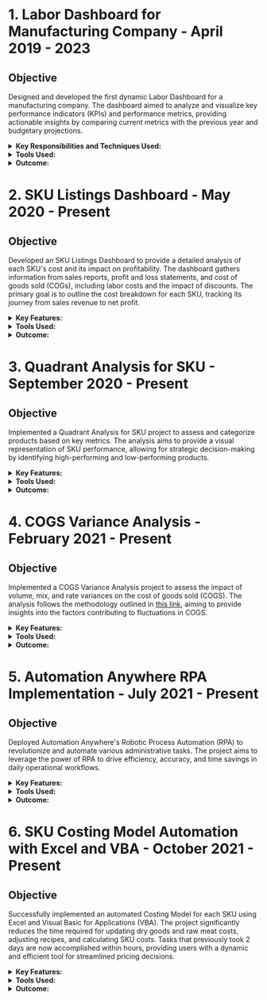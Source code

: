 # 1. Labor Dashboard for Manufacturing Company - April 2019 - 2023

## Objective
Designed and developed the first dynamic Labor Dashboard for a manufacturing company. The dashboard aimed to analyze and visualize key performance indicators (KPIs) and performance metrics, providing actionable insights by comparing current metrics with the previous year and budgetary projections.

<details>
  <summary><strong>Key Responsibilities and Techniques Used:</strong></summary>

  - **Data Collection:**
    - Gathered raw data from various sources within the manufacturing company, including production logs, employee records, and financial reports.

  - **Data Processing and Cleaning:**
    - Utilized Microsoft Power Query to clean and transform raw data into a usable format.
    - Addressed missing or inconsistent data to ensure accuracy and reliability.

  - **Metric Definition and Calculation:**
    - Defined key performance indicators (KPIs) such as Kg per man hour and cost per kg.
    - Calculated these metrics using DAX - Microsoft Power Pivot, ensuring precision and relevance.

  - **Comparison Analysis:**
    - Implemented standardized analytical methods to compare current performance metrics with performance from the previous year and establish budgetary targets.

  - **Visualization:**
    - Employed Microsoft Power Pivot for data modeling and Microsoft Power BI for visualization.
    - Developed interactive and intuitive dashboards to present key insights to stakeholders.

  - **Insightful Reporting:**
    - Created detailed reports highlighting trends, areas of improvement, and potential cost-saving opportunities.
    - Provided actionable recommendations based on the analysis to enhance overall labor efficiency and cost-effectiveness.

  - **Iterative Improvement:**
    - Facilitated ongoing weekly updates and led meetings to discuss, incorporating feedback from stakeholders to enhance the dashboard's functionality and user-friendliness.

</details>

<details>
  <summary><strong>Tools Used:</strong></summary>

  - Microsoft Power Query and Power Pivot for data processing and analysis.
  - Microsoft Power BI for interactive data visualization and dashboard creation.

</details>

<details>
  <summary><strong>Outcome:</strong></summary>

  The innovative Labor Dashboard provided the manufacturing company with a continuous and dynamic overview of labor efficiency and cost performance. Stakeholders could make informed decisions based on the insights gained, leading to ongoing improvements in productivity and cost-effectiveness.

</details>

# 2. SKU Listings Dashboard - May 2020 - Present

## Objective
Developed an SKU Listings Dashboard to provide a detailed analysis of each SKU's cost and its impact on profitability. The dashboard gathers information from sales reports, profit and loss statements, and cost of goods sold (COGs), including labor costs and the impact of discounts. The primary goal is to outline the cost breakdown for each SKU, tracking its journey from sales revenue to net profit.

<details>
  <summary><strong>Key Features:</strong></summary>

  - **Data Integration:**
    - Gathered data from sales reports, profit and loss statements, COGs, and labor costs for each SKU.

  - **Cost Breakdown:**
    - Analyzed the cost components for each SKU, including raw materials, labor, and the impact of discounts.

  - **Profitability Analysis:**
    - Tracked the journey of each SKU from sales revenue through cost components to net profit.

  - **Visualization:**
    - Utilized advanced visualization techniques to present SKU-specific information in an intuitive and insightful manner.

  - **Interactive Dashboards:**
    - Developed interactive dashboards allowing users to drill down into specific SKUs for a detailed view.

  - **Iterative Refinement:**
    - Engaged in ongoing refinement based on user feedback to enhance the dashboard's functionality and user-friendliness.

</details>

<details>
  <summary><strong>Tools Used:</strong></summary>

  - Microsoft Power BI for data integration and visualization.
  - Excel for detailed data analysis and calculations.

</details>

<details>
  <summary><strong>Outcome:</strong></summary>

  The SKU Listings Dashboard offers a comprehensive view of the cost breakdown for each SKU, highlighting the impact of discounts and providing insights into the profitability of each product. Stakeholders can make informed decisions regarding pricing, inventory management, and overall business strategy.

</details>

# 3. Quadrant Analysis for SKU - September 2020 - Present

## Objective
Implemented a Quadrant Analysis for SKU project to assess and categorize products based on key metrics. The analysis aims to provide a visual representation of SKU performance, allowing for strategic decision-making by identifying high-performing and low-performing products.

<details>
  <summary><strong>Key Features:</strong></summary>

  - **Metric Selection:**
    - Identified and selected relevant metrics to evaluate SKU performance, considering factors such as sales volume, profitability, and market demand.

  - **Quadrant Definition:**
    - Developed a quadrant framework to categorize SKUs based on their performance in selected metrics, creating segments like High Performers, Low Performers, Stars, and Underachievers.

  - **Data Visualization:**
    - Utilized advanced visualization tools to create interactive quadrant charts, providing a clear and intuitive overview of SKU positions.

  - **Dynamic Updates:**
    - Implemented dynamic updates to the quadrant analysis, ensuring real-time adjustments based on changing metrics and market conditions.

  - **Strategic Insights:**
    - Extracted strategic insights from quadrant positions, aiding in inventory management, marketing strategies, and product development decisions.

  - **Feedback Integration:**
    - Incorporated stakeholder feedback for continuous improvement and refinement of the quadrant analysis model.

</details>

<details>
  <summary><strong>Tools Used:</strong></summary>

  - Python for data analysis and scripting.
  - Matplotlib or similar for quadrant chart visualization.

</details>

<details>
  <summary><strong>Outcome:</strong></summary>

  The Quadrant Analysis for SKU project provides a dynamic and strategic overview of product performance. Stakeholders can quickly identify trends, allocate resources effectively, and make informed decisions to optimize SKU management and enhance overall business performance.

</details>

# 4. COGS Variance Analysis - February 2021 - Present

## Objective
Implemented a COGS Variance Analysis project to assess the impact of volume, mix, and rate variances on the cost of goods sold (COGS). The analysis follows the methodology outlined in [this link](https://8020consulting.com/manufacturing-cogs-variance-volume-mix-rate/), aiming to provide insights into the factors contributing to fluctuations in COGS.

<details>
  <summary><strong>Key Features:</strong></summary>

  - **Variance Components Identification:**
    - Adopted the methodology detailed in the provided link to identify and quantify volume, mix, and rate variances within the COGS.

  - **Data Collection:**
    - Gathered relevant data from production records, sales reports, and cost accounting systems to facilitate the variance analysis.

  - **Analysis Framework:**
    - Developed a framework for isolating and analyzing each variance component, allowing for a comprehensive understanding of the factors influencing COGS fluctuations.

  - **Visualization:**
    - Utilized visual representation techniques, such as charts or dashboards, to communicate the impact of volume, mix, and rate variances effectively.

  - **Root Cause Analysis:**
    - Conducted root cause analysis to identify the underlying factors contributing to variances, enabling targeted corrective actions.

  - **Continuous Monitoring:**
    - Implemented a system for ongoing monitoring of COGS variances, ensuring timely intervention and adjustments in response to changing production conditions or market dynamics.

</details>

<details>
  <summary><strong>Tools Used:</strong></summary>

  - Excel or similar spreadsheet software for data analysis.
  - Data visualization tools as needed (e.g., Tableau, Power BI).

</details>

<details>
  <summary><strong>Outcome:</strong></summary>

  The COGS Variance Analysis project provides a detailed breakdown of volume, mix, and rate variances, enabling the identification of key drivers affecting manufacturing costs. Stakeholders can use these insights to optimize production processes, manage costs effectively, and make data-driven decisions to improve overall profitability.

</details>

# 5. Automation Anywhere RPA Implementation - July 2021 - Present

## Objective
Deployed Automation Anywhere's Robotic Process Automation (RPA) to revolutionize and automate various administrative tasks. The project aims to leverage the power of RPA to drive efficiency, accuracy, and time savings in daily operational workflows.

<details>
  <summary><strong>Key Features:</strong></summary>

  - **Task Selection and Prioritization:**
    - Identified and prioritized administrative tasks with Automation Anywhere's RPA potential, focusing on repetitive, rule-based processes prone to errors.

  - **Bot Configuration with Automation Anywhere:**
    - Leveraged Automation Anywhere's intuitive platform to configure and deploy RPA bots, ensuring seamless integration with existing systems.

  - **Process Automation Mapping:**
    - Mapped end-to-end processes, defining logical steps and decision points for RPA bots, aligning with Automation Anywhere's best practices.

  - **Exception Handling and Error Reduction:**
    - Implemented robust exception handling mechanisms within the RPA workflows to address variations and reduce errors effectively.

  - **Comprehensive Testing with Automation Anywhere:**
    - Conducted thorough testing and validation using Automation Anywhere's testing features, ensuring reliability and adherence to business rules.

  - **User Training and Collaboration:**
    - Provided targeted training on Automation Anywhere's platform, empowering staff to interact with and monitor RPA bots. Utilized collaboration tools for seamless communication.

</details>

<details>
  <summary><strong>Tools Used:</strong></summary>

  - **Automation Anywhere RPA Platform:**
    - Leveraged Automation Anywhere's comprehensive platform for end-to-end RPA deployment and management.

  - **Collaboration Tools:**
    - Utilized collaboration tools for effective communication, user training, and collaborative problem-solving.

</details>

<details>
  <summary><strong>Outcome:</strong></summary>

  The Automation Anywhere RPA implementation has successfully transformed various administrative tasks, unlocking substantial time savings, minimizing errors, and elevating overall operational efficiency. The user-friendly features of the Automation Anywhere platform have empowered staff to engage with and optimize RPA workflows seamlessly.

</details>

# 6. SKU Costing Model Automation with Excel and VBA - October 2021 - Present

## Objective
Successfully implemented an automated Costing Model for each SKU using Excel and Visual Basic for Applications (VBA). The project significantly reduces the time required for updating dry goods and raw meat costs, adjusting recipes, and calculating SKU costs. Tasks that previously took 2 days are now accomplished within hours, providing users with a dynamic and efficient tool for streamlined pricing decisions.

<details>
  <summary><strong>Key Features:</strong></summary>

  - **Dynamic Template:**
    - Developed a dynamic Excel template with VBA for SKU costing, drastically reducing the time needed for manual calculations.

  - **Data Integration:**
    - Integrated external data sources for updated dry goods costs and raw meat costs, ensuring real-time information is processed within hours.

  - **Recipe Adjustment Interface:**
    - Designed an intuitive user interface to adjust recipes swiftly, accommodating changes in ingredient costs and quantities.

  - **Cost Calculation Automation:**
    - Automated cost calculations from raw meat cost through cooking and packing costs to final SKU costing, reducing the entire process to a matter of hours.

  - **Scenario Analysis:**
    - Incorporated scenario analysis capabilities, enabling users to simulate cost impacts rapidly based on various ingredient and production cost scenarios.

  - **User-Friendly Reporting:**
    - Implemented user-friendly reports and dashboards for clear visualization of SKU costing breakdowns, further speeding up decision-making.

</details>

<details>
  <summary><strong>Tools Used:</strong></summary>

  - **Microsoft Excel:**
    - Leveraged Excel for creating dynamic templates, data integration, and user interface design, significantly expediting the process.

  - **Visual Basic for Applications (VBA):**
    - Utilized VBA to automate calculations, data manipulation, and enhance user interactivity, resulting in a remarkable reduction in processing time.

</details>

<details>
  <summary><strong>Outcome:</strong></summary>

  The automated SKU Costing Model has revolutionized the workflow, accomplishing tasks that previously took 2 days in a matter of hours. By leveraging Excel and VBA, the project provides a flexible and user-friendly solution, allowing stakeholders to make informed pricing decisions swiftly based on real-time cost data and scenario analysis.

</details>


